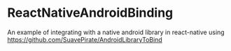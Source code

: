 # ReactNativeAndroidBinding
An example of integrating with a native android library in react-native using https://github.com/SuavePirate/AndroidLibraryToBind
